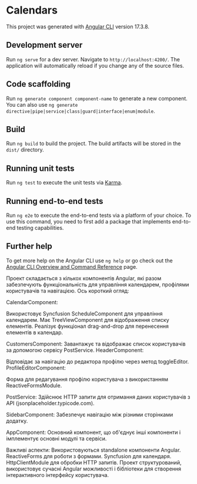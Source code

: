# Calendars

This project was generated with [Angular CLI](https://github.com/angular/angular-cli) version 17.3.8.

## Development server

Run `ng serve` for a dev server. Navigate to `http://localhost:4200/`. The application will automatically reload if you change any of the source files.

## Code scaffolding

Run `ng generate component component-name` to generate a new component. You can also use `ng generate directive|pipe|service|class|guard|interface|enum|module`.

## Build

Run `ng build` to build the project. The build artifacts will be stored in the `dist/` directory.

## Running unit tests

Run `ng test` to execute the unit tests via [Karma](https://karma-runner.github.io).

## Running end-to-end tests

Run `ng e2e` to execute the end-to-end tests via a platform of your choice. To use this command, you need to first add a package that implements end-to-end testing capabilities.

## Further help

To get more help on the Angular CLI use `ng help` or go check out the [Angular CLI Overview and Command Reference](https://angular.io/cli) page.









Проект складається з кількох компонентів Angular, які разом забезпечують функціональність для управління календарем, профілями користувачів та навігацією. Ось короткий огляд:

CalendarComponent:

Використовує Syncfusion ScheduleComponent для управління календарем.
Має TreeViewComponent для відображення списку елементів.
Реалізує функціонал drag-and-drop для перенесення елементів в календар.

CustomersComponent:
Завантажує та відображає список користувачів за допомогою сервісу PostService.
HeaderComponent:

Відповідає за навігацію до редактора профілю через метод toggleEditor.
ProfileEditorComponent:

Форма для редагування профілю користувача з використанням ReactiveFormsModule.

PostService:
Здійснює HTTP запити для отримання даних користувачів з API (jsonplaceholder.typicode.com).

SidebarComponent:
Забезпечує навігацію між різними сторінками додатку.

AppComponent:
Основний компонент, що об'єднує інші компоненти і імплементує основні модулі та сервіси.

Важливі аспекти:
Використовуються standalone компоненти Angular.
ReactiveForms для роботи з формами.
Syncfusion для календаря.
HttpClientModule для обробки HTTP запитів.
Проект структурований, використовує сучасні Angular можливості і бібліотеки для створення інтерактивного інтерфейсу користувача.